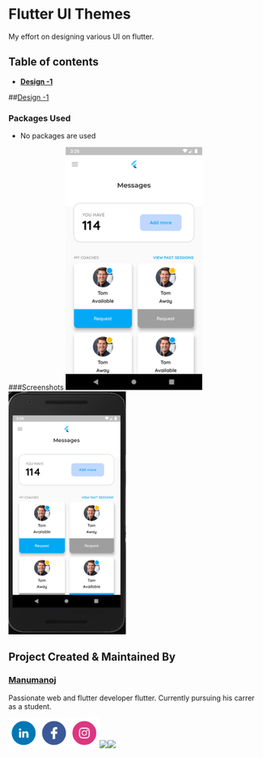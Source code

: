 # Flutter UI Themes

My effort on designing various UI on flutter.


## Table of contents

- **[Design -1](#speed-codes-youtube)**


##[Design -1](https://github.com/manumanoj0010/Flutter_UI/tree/master/Design-1)

### Packages Used

- No packages are used


###Screenshots
<img height="480px" src="https://raw.githubusercontent.com/manumanoj0010/Flutter_UI/master/Design-1/readme_images/1.png"> <img height="480px" src="https://raw.githubusercontent.com/manumanoj0010/Flutter_UI/master/Design-1/readme_images/2.PNG">



## Project Created & Maintained By

### [Manumanoj](https://github.com/manumanoj0010)

Passionate web and flutter developer flutter. Currently pursuing his carrer as a student.

<a href="https://www.linkedin.com/in/manumanoj0010/"><img src="https://github.com/aritraroy/social-icons/blob/master/linkedin-icon.png?raw=true" width="60"></a><a href="https://facebook.com/manumanoj0010"><img src="https://github.com/aritraroy/social-icons/blob/master/facebook-icon.png?raw=true" width="60"></a><a href="https://instagram.com/m.a.n.u.m.a.n.o.j"><img src="https://github.com/aritraroy/social-icons/blob/master/instagram-icon.png?raw=true" width="60"></a><a href="https://github.com/manumanoj0010"><img src="https://img.icons8.com/material-outlined/52/000000/github.png"></a><a href="http://manumanoj.me/"><img src="https://img.icons8.com/metro/52/000000/domain.png"></a>
